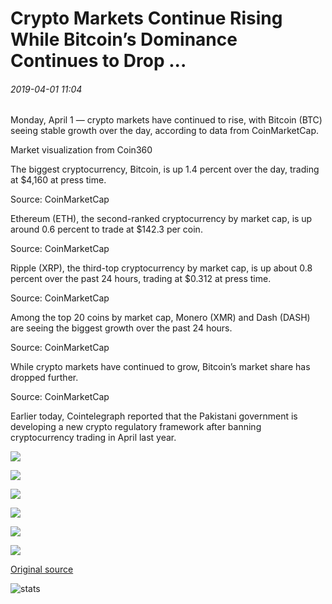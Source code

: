 # Crypto Markets Continue Rising While Bitcoin’s Dominance Continues to Drop ...

###### 2019-04-01 11:04

Monday, April 1 — crypto markets have continued to rise, with Bitcoin (BTC) seeing stable growth over the day, according to data from CoinMarketCap.

Market visualization from Coin360

The biggest cryptocurrency, Bitcoin, is up 1.4 percent over the day, trading at $4,160 at press time.

Source: CoinMarketCap

Ethereum (ETH), the second-ranked cryptocurrency by market cap, is up around 0.6 percent to trade at $142.3 per coin.

Source: CoinMarketCap

Ripple (XRP), the third-top cryptocurrency by market cap, is up about 0.8 percent over the past 24 hours, trading at $0.312 at press time.

Source: CoinMarketCap

Among the top 20 coins by market cap, Monero (XMR) and Dash (DASH) are seeing the biggest growth over the past 24 hours.

Source: CoinMarketCap

While crypto markets have continued to grow, Bitcoin’s market share has dropped further.

Source: CoinMarketCap

Earlier today, Cointelegraph reported that the Pakistani government is developing a new crypto regulatory framework after banning cryptocurrency trading in April last year.

![](https://s3.cointelegraph.com/storage/uploads/view/9f8a01cb1d84084391d7edd7861f3bde.png)

![](https://s3.cointelegraph.com/storage/uploads/view/a5527dfe3b6b02c5bf00430d5dbfb8f9.png)

![](https://s3.cointelegraph.com/storage/uploads/view/26dd839edb38afcdb37761b3399eb31d.png)

![](https://s3.cointelegraph.com/storage/uploads/view/196006a95209999b46f5589c7ce986f9.png)

![](https://s3.cointelegraph.com/storage/uploads/view/a72631bdc9f42bf21215d5ce5207e252.png)

![](https://s3.cointelegraph.com/storage/uploads/view/6003c97d76ca0364efe9ac25c2786027.png)

[Original source](https://cointelegraph.com/news/crypto-markets-continue-rising-while-bitcoins-dominance-continues-to-drop)

![stats](https://c.statcounter.com/11760860/0/a89fa40b/1/ "stats")